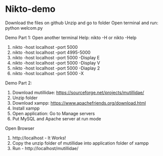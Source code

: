 # Nikto-demo

Download the files on github
Unzip and go to folder
Open terminal and run: python welcom.py 

Demo Part 1:
Open another terminal
Help: nikto -H or nikto -Help
1. nikto -host localhost -port 5000
2. nikto -host localhost -port 4995-5000
3. nikto -host localhost -port 5000 -Display E
4. nikto -host localhost -port 5000 -Display V
5. nikto -host localhost -port 5000 -Diaplay 2
6. nikto -host localhost -port 5000 -X


Demo Part 2:
1. Download mutillidae: https://sourceforge.net/projects/mutillidae/
2. Unzip folder
3. Download xampp: https://www.apachefriends.org/download.html
4. Install xampp
5. Open application: Go to Manage servers
6. Put MySQL and Apache server at run mode


Open Browser
1. http://localhost - It Works!
2. Copy the unzip folder of mutillidae into application folder of xampp
3. Run - http://localhost/mutillidae/ 
